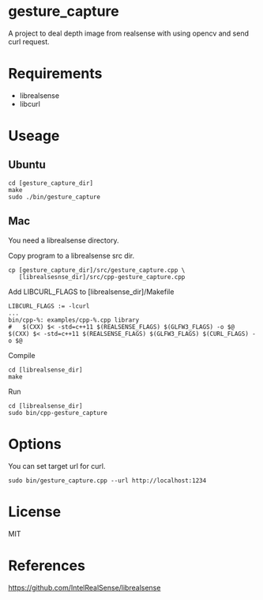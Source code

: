 # gesture_capture
A project to deal depth image from realsense with using opencv and send curl request.

# Requirements
- librealsense
- libcurl

# Useage

## Ubuntu
```
cd [gesture_capture_dir]
make
sudo ./bin/gesture_capture
```

## Mac
You need a librealsense directory.

Copy program to a librealsense src dir.
```
cp [gesture_capture_dir]/src/gesture_capture.cpp \
   [librealsesnse_dir]/src/cpp-gesture_capture.cpp
```

Add LIBCURL_FLAGS to [librealsense_dir]/Makefile
```
LIBCURL_FLAGS := -lcurl
...
bin/cpp-%: examples/cpp-%.cpp library
#	$(CXX) $< -std=c++11 $(REALSENSE_FLAGS) $(GLFW3_FLAGS) -o $@
$(CXX) $< -std=c++11 $(REALSENSE_FLAGS) $(GLFW3_FLAGS) $(CURL_FLAGS) -o $@
```

Compile
```
cd [librealsense_dir]
make
```

Run
```
cd [librealsense_dir]
sudo bin/cpp-gesture_capture
```

# Options
You can set target url for curl.
```
sudo bin/gesture_capture.cpp --url http://localhost:1234
```

# License
MIT

# References
https://github.com/IntelRealSense/librealsense